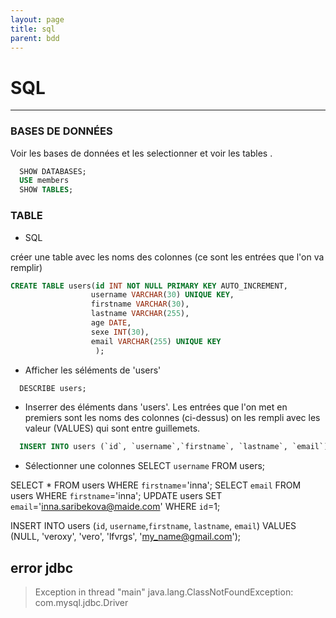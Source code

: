 ```yaml
---
layout: page
title: sql
parent: bdd
---
```

# SQL


---

### BASES DE DONNÉES
Voir les bases de données et les selectionner et voir les tables .
```sql
  SHOW DATABASES;
  USE members
  SHOW TABLES;
```

### TABLE
 - SQL

 créer une table avec les noms des colonnes (ce sont les entrées que l'on va remplir)
  ```sql
  CREATE TABLE users(id INT NOT NULL PRIMARY KEY AUTO_INCREMENT,
                    username VARCHAR(30) UNIQUE KEY,
                    firstname VARCHAR(30),
                    lastname VARCHAR(255),
                    age DATE,
                    sexe INT(30),
                    email VARCHAR(255) UNIQUE KEY
                     );
  ```
  - Afficher les séléments de 'users'
  ```sql
    DESCRIBE users;
  ```

  - Inserrer des éléments dans 'users'. Les entrées que l'on met en premiers sont les noms des colonnes (ci-dessus) on les rempli avec les valeur (VALUES) qui sont entre guillemets.
  ```sql
    INSERT INTO users (`id`, `username`,`firstname`, `lastname`, `email`) VALUES (NULL, 'ruskova', 'anni', 'saribekova', 'anni.saribeko@mail.com');
  ```
  - Sélectionner une colonnes
SELECT `username` FROM users;

SELECT * FROM users WHERE `firstname`='inna';
SELECT `email` FROM users WHERE `firstname`='inna';
UPDATE users SET `email`='inna.saribekova@maide.com' WHERE `id`=1;

INSERT INTO users (`id`, `username`,`firstname`, `lastname`, `email`) VALUES (NULL, 'veroxy', 'vero', 'lfvrgs', 'my_name@gmail.com');


## error jdbc
> Exception in thread "main" java.lang.ClassNotFoundException: com.mysql.jdbc.Driver